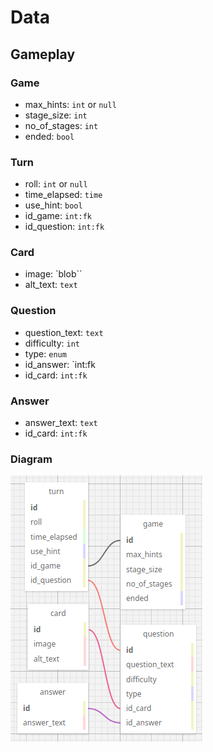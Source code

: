 # Data

## Gameplay

### Game
- max_hints: `int` or `null`
- stage_size: `int`
- no_of_stages: `int`
- ended: `bool`

### Turn
- roll: `int` or `null`
- time_elapsed: `time`
- use_hint: `bool`
- id_game: `int:fk`
- id_question: `int:fk`

### Card
- image: `blob``
- alt_text: `text`

### Question
- question_text: `text`
- difficulty: `int`
- type: `enum`
- id_answer: `int:fk
- id_card: `int:fk`

### Answer
- answer_text: `text`
- id_card: `int:fk`

### Diagram
![data diagram](data-diagram.png)